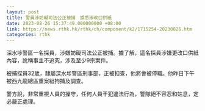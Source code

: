 ```yaml
---
layout: post
title: 警員涉妨礙司法公正被捕　據悉涉改口供紙
date: 2023-08-26 15:37:49.000000000 +08:00
link: https://news.rthk.hk/rthk/ch/component/k2/1715254-20230826.htm
categories: rthk
---
```


深水埗警區一名探員，涉嫌妨礙司法公正被捕。據了解，這名探員涉嫌更改口供紙內容，訛稱事主不追究，涉及至少9宗案件。

被捕探員32歲，隸屬深水埗警區刑事部，正被扣查，他將會被停職。他昨日下午被西九龍總區重案組拘捕及調查。

警方說，非常重視人員的操守，任何人員干犯違法行為，警隊絕不容忍和姑息，定必嚴正處理。
